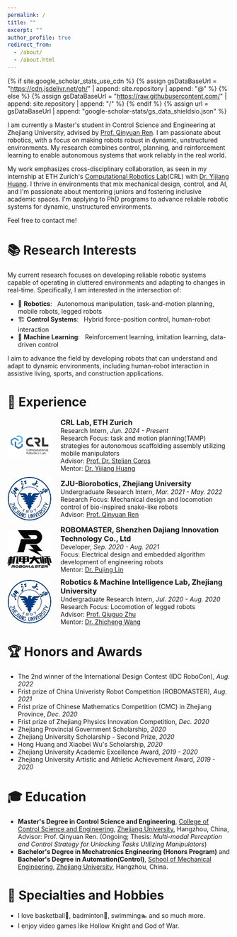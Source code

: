 ```yaml
---
permalink: /
title: ""
excerpt: ""
author_profile: true
redirect_from: 
  - /about/
  - /about.html
---
```


{% if site.google_scholar_stats_use_cdn %}
{% assign gsDataBaseUrl = "https://cdn.jsdelivr.net/gh/" | append: site.repository | append: "@" %}
{% else %}
{% assign gsDataBaseUrl = "https://raw.githubusercontent.com/" | append: site.repository | append: "/" %}
{% endif %}
{% assign url = gsDataBaseUrl | append: "google-scholar-stats/gs_data_shieldsio.json" %}

<span class='anchor' id='about-me'></span>

I am currently a Master's student in Control Science and Engineering at Zhejiang University, advised by [Prof. Qinyuan Ren](https://person.zju.edu.cn/en/0008668). I am passionate about robotics, with a focus on making robots robust in dynamic, unstructured environments. My research combines control, planning, and reinforcement learning to enable autonomous systems that work reliably in the real world.

My work emphasizes cross-disciplinary collaboration, as seen in my internship at ETH Zurich's [Computational Robotics Lab](https://crl.ethz.ch/index.html)(CRL) with [Dr. Yijiang Huang](https://yijiangh.github.io/). I thrive in environments that mix mechanical design, control, and AI, and I'm passionate about mentoring juniors and fostering inclusive academic spaces. I'm applying to PhD programs to advance reliable robotic systems for dynamic, unstructured environments.

Feel free to contact me!

# 📚 Research Interests
My current research focuses on developing reliable robotic systems capable of operating in cluttered environments and adapting to changes in real-time. Specifically, I am interested in the intersection of:
- 🤖 **Robotics**: &nbsp; Autonomous manipulation, task-and-motion planning, mobile robots, legged robots
- 🏗️ **Control Systems**: &nbsp; Hybrid force-position control, human-robot interaction
- 🧠 **Machine Learning**: &nbsp; Reinforcement learning, imitation learning, data-driven control

I aim to advance the field by developing robots that can understand and adapt to dynamic environments, including human-robot interaction in assistive living, sports, and construction applications.

# 🔎 Experience
<div style="display: flex; align-items: center; margin-bottom: 10px;">
    <img src="images/crl_logo.png" alt="Lab Logo" style="width: 100px; height: auto; margin-right: 20px;">
    <div style="margin: 0;">
        <h3 style="margin: 0;"><a href="https://crl.ethz.ch/index.html" style="text-decoration: none; color: inherit;">CRL Lab</a>, ETH Zurich</h3>
        <p style="margin: 0;">Research Intern, <em>Jun. 2024 - Present</em></p>
        <p style="margin: 0;">Research Focus: task and motion planning(TAMP) strategies for autonomous scaffolding assembly utilizing mobile manipulators</p>
        <p style="margin: 0;">Advisor: <a href="https://crl.ethz.ch/people/coros/index.html" target="_blank">Prof. Dr. Stelian Coros</a></p>
        <p style="margin: 0;">Mentor: <a href="https://yijiangh.github.io/" target="_blank">Dr. Yijiang Huang</a></p>
    </div>
</div>

<div style="display: flex; align-items: center; margin-bottom: 10px;">
    <img src="images/zju_logo.png" alt="School Logo" style="width: 100px; height: auto; margin-right: 20px;">
    <div style="margin: 0;">
        <h3 style="margin: 0;"><a href="https://github.com/ZJU-Biorobotics" style="text-decoration: none; color: inherit;">ZJU-Biorobotics</a>, Zhejiang University</h3>
        <p style="margin: 0;">Undergraduate Research Intern, <em>Mar. 2021 - May. 2022</em></p>
        <p style="margin: 0;">Research Focus: Mechanical design and locomotion control of bio-inspired snake-like robots</p>
        <p style="margin: 0;">Advisor: <a href="https://person.zju.edu.cn/en/0008668" target="_blank">Prof. Qinyuan Ren</a></p>
    </div>
</div>

<div style="display: flex; align-items: center; margin-bottom: 10px;">
    <img src="images/rm_logo.png" alt="RM Logo" style="width: 100px; height: auto; margin-right: 20px;">
    <div style="margin: 0;">
        <h3 style="margin: 0;"><a href="https://www.robomaster.com/en-US" style="text-decoration: none; color: inherit;">ROBOMASTER</a>, Shenzhen Dajiang Innovation Technology Co., Ltd</h3>
        <p style="margin: 0;">Developer, <em>Sep. 2020 - Aug. 2021</em></p>
        <p style="margin: 0;">Focus: Electrical design and embedded algorithm development of engineering robots</p>
        <p style="margin: 0;">Mentor: <a href="https://ieeexplore.ieee.org/author/37089021960" target="_blank">Dr. Pujing Lin</a></p>
    </div>
</div>

<div style="display: flex; align-items: center; margin-bottom: 10px;">
    <img src="images/zju_logo.png" alt="School Logo" style="width: 100px; height: auto; margin-right: 20px;">
    <div style="margin: 0;">
        <h3 style="margin: 0;"><a href="https://www.researchgate.net/lab/Robotics-Machine-Intelligence-Lab-ZJU-Qiuguo-Zhu" style="text-decoration: none; color: inherit;">Robotics & Machine Intelligence Lab</a>, Zhejiang University</h3>
        <p style="margin: 0;">Undergraduate Research Intern, <em>Jul. 2020 - Aug. 2020</em></p>
        <p style="margin: 0;">Research Focus: Locomotion of legged robots</p>
        <p style="margin: 0;">Advisor: <a href="https://person.zju.edu.cn/en/0011353" target="_blank">Prof. Qiuguo Zhu</a></p>
        <p style="margin: 0;">Mentor: <a href="https://wang-zhicheng.github.io/" target="_blank">Dr. Zhicheng Wang</a></p>
    </div>
</div>

# 🏆 Honors and Awards
- The 2nd winner of the International Design Contest (IDC RoboCon), *Aug. 2022*
- Frist prize of China Univeristy Robot Competition (ROBOMASTER), *Aug. 2021*
- Frist prize of Chinese Mathematics Competition (CMC) in Zhejiang Province, *Dec. 2020*
- Frist prize of Zhejiang Physics Innovation Competition, *Dec. 2020*
- Zhejiang Provincial Government Scholarship, *2020*
- Zhejiang University Scholarship - Second Prize, *2020*
- Hong Huang and Xiaobei Wu's Scholarship, *2020*
- Zhejiang University Academic Excellence Award, *2019 - 2020*
- Zhejiang University Artistic and Athletic Achievement Award, *2019 - 2020*

# 🎓 Education
- **Master's Degree in Control Science and Engineering**, [College of Control Science and Engineering](http://www.cse.zju.edu.cn/cseenglish/main.htm), [Zhejiang University](https://www.zju.edu.cn/english/), Hangzhou, China, Advisor: Prof. Qinyuan Ren. (Ongoing; Thesis: *Multi-modal Perception and Control Strategy for Unlocking Tasks Utilizing Manipulators*)
- **Bachelor's Degree in Mechatronics Engineering (Honors Program)** and **Bachelor's Degree in Automation(Control)**, [School of Mechanical Engineering](http://me.zju.edu.cn/meenglish/main.psp), [Zhejiang University](https://www.zju.edu.cn/english/), Hangzhou, China.

# 🎽 Specialties and Hobbies
- I love basketball🏀, badminton🏸, swimming🏊‍ and so much more.
- I enjoy video games like Hollow Knight and God of War.
